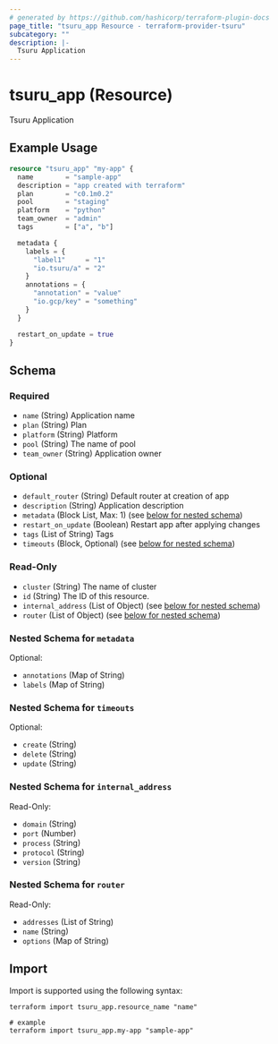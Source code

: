 ```yaml
---
# generated by https://github.com/hashicorp/terraform-plugin-docs
page_title: "tsuru_app Resource - terraform-provider-tsuru"
subcategory: ""
description: |-
  Tsuru Application
---
```


# tsuru_app (Resource)

Tsuru Application

## Example Usage

```terraform
resource "tsuru_app" "my-app" {
  name        = "sample-app"
  description = "app created with terraform"
  plan        = "c0.1m0.2"
  pool        = "staging"
  platform    = "python"
  team_owner  = "admin"
  tags        = ["a", "b"]

  metadata {
    labels = {
      "label1"     = "1"
      "io.tsuru/a" = "2"
    }
    annotations = {
      "annotation" = "value"
      "io.gcp/key" = "something"
    }
  }

  restart_on_update = true
}
```

<!-- schema generated by tfplugindocs -->
## Schema

### Required

- `name` (String) Application name
- `plan` (String) Plan
- `platform` (String) Platform
- `pool` (String) The name of pool
- `team_owner` (String) Application owner

### Optional

- `default_router` (String) Default router at creation of app
- `description` (String) Application description
- `metadata` (Block List, Max: 1) (see [below for nested schema](#nestedblock--metadata))
- `restart_on_update` (Boolean) Restart app after applying changes
- `tags` (List of String) Tags
- `timeouts` (Block, Optional) (see [below for nested schema](#nestedblock--timeouts))

### Read-Only

- `cluster` (String) The name of cluster
- `id` (String) The ID of this resource.
- `internal_address` (List of Object) (see [below for nested schema](#nestedatt--internal_address))
- `router` (List of Object) (see [below for nested schema](#nestedatt--router))

<a id="nestedblock--metadata"></a>
### Nested Schema for `metadata`

Optional:

- `annotations` (Map of String)
- `labels` (Map of String)


<a id="nestedblock--timeouts"></a>
### Nested Schema for `timeouts`

Optional:

- `create` (String)
- `delete` (String)
- `update` (String)


<a id="nestedatt--internal_address"></a>
### Nested Schema for `internal_address`

Read-Only:

- `domain` (String)
- `port` (Number)
- `process` (String)
- `protocol` (String)
- `version` (String)


<a id="nestedatt--router"></a>
### Nested Schema for `router`

Read-Only:

- `addresses` (List of String)
- `name` (String)
- `options` (Map of String)

## Import

Import is supported using the following syntax:

```shell
terraform import tsuru_app.resource_name "name"

# example
terraform import tsuru_app.my-app "sample-app"
```
